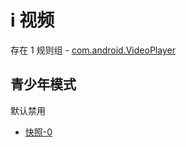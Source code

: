 # i 视频

存在 1 规则组 - [com.android.VideoPlayer](/src/apps/com.android.VideoPlayer.ts)

## 青少年模式

默认禁用

- [快照-0](https://i.gkd.li/import/13849807)
